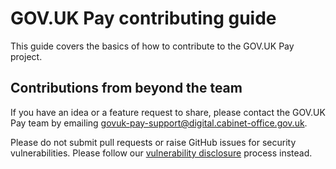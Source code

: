 # GOV.UK Pay contributing guide

This guide covers the basics of how to contribute to the GOV.UK Pay project.

## Contributions from beyond the team
If you have an idea or a feature request to share, please contact the GOV.UK Pay team by emailing govuk-pay-support@digital.cabinet-office.gov.uk.

Please do not submit pull requests or raise GitHub issues for security vulnerabilities. Please follow our [vulnerability disclosure](https://github.com/alphagov/pay-java-lambdas/blob/main/README.md#vulnerability-disclosure) process instead.
